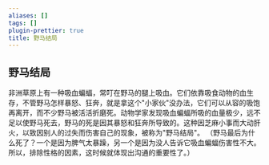 ```yaml
---
aliases: []
tags: []
plugin-prettier: true
title: 野马结局
---
```


## 野马结局

非洲草原上有一种吸血蝙蝠，常叮在野马的腿上吸血。它们依靠吸食动物的血生存，不管野马怎样暴怒、狂奔，就是拿这个"小家伙"没办法，它们可以从容的吸饱再离开，而不少野马被活活折磨死。动物学家发现吸血蝙蝠所吸的血量极少，远不足以使野马死去，野马的死是因其暴怒和狂奔所导致的。这种因芝麻小事而大动肝火，以致因别人的过失而伤害自己的现象，被称为"野马结局"。
（野马最后为什么死了？一个是因为脾气太暴躁，另一个是因为没人告诉它吸血蝙蝠伤害性不大。所以，排除性格的因素，这时候就体现出沟通的重要性了。）
